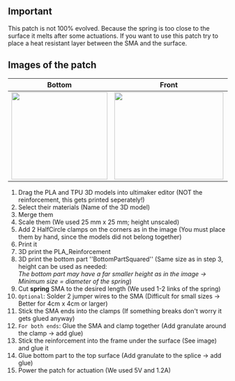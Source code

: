 ## Important
This patch is not 100% evolved. Because the spring is too close to the surface it melts after some actuations. 
If you want to use this patch try to place a heat resistant layer between the SMA and the surface.


## Images of the patch

Bottom            |  Front |   Actuated front | Actuated whole patch
:-------------------------:|:-------------------------:|:-------------------------:|:-------------------------:
<img src="https://user-images.githubusercontent.com/82590951/187470699-6c37bed9-63e5-4a2c-96c5-48a4292edc27.png" width="220" height="200" />|<img src="https://user-images.githubusercontent.com/82590951/187471089-67c02678-7f5c-45fa-b5af-7fa69df8c2ec.png" width="250" height="200" />|<img src="https://user-images.githubusercontent.com/82590951/187470809-792c7e49-da39-4a0b-becd-799f348f21a8.png" width="250" height="200" />|<img src="https://user-images.githubusercontent.com/82590951/187471326-dbd182d8-4211-4000-a6bb-9bf3aa6cdfb4.png" width="250" height="200" />


1. Drag the PLA and TPU 3D models into ultimaker editor (NOT the reinforcement, this gets printed seperately!)
2. Select their materials (Name of the 3D model)
3. Merge them
4. Scale them (We used 25 mm x 25 mm; height unscaled)
5. Add 2 HalfCircle clamps on the corners as in the image (You must place them by hand, since the models did not belong together)
6. Print it
7. 3D print the PLA_Reinforcement
8. 3D print the bottom part ''BottomPartSquared'' (Same size as in step 3, height can be used as needed:  
 *The bottom part may have a far smaller height as in the image &#8594; Minimum size = diameter of the spring*)
9. Cut **spring** SMA to the desired length (We used 1-2 links of the spring)
10. `Optional`: Solder 2 jumper wires to the SMA (Difficult for small sizes &#8594; Better for 4cm x 4cm or larger)
11. Stick the SMA ends into the clamps (If something breaks don't worry it gets glued anyway)
12. `For both ends`: Glue the SMA and clamp together (Add granulate around the clamp &#8594; add glue)
13. Stick the reinforcement into the frame under the surface (See image) and glue it
14. Glue bottom part to the top surface (Add granulate to the splice &#8594; add glue)
15. Power the patch for actuation (We used 5V and 1.2A)
